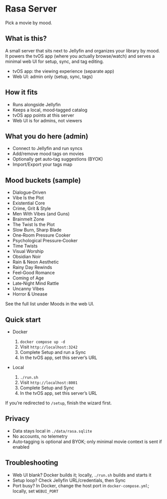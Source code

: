 # Rasa Server

Pick a movie by mood.

## What is this?
A small server that sits next to Jellyfin and organizes your library by mood. It powers the tvOS app (where you actually browse/watch) and serves a minimal web UI for setup, sync, and tag editing.

- tvOS app: the viewing experience (separate app)
- Web UI: admin only (setup, sync, tags)

## How it fits
- Runs alongside Jellyfin
- Keeps a local, mood‑tagged catalog
- tvOS app points at this server
- Web UI is for admins, not viewers

## What you do here (admin)
- Connect to Jellyfin and run syncs
- Add/remove mood tags on movies
- Optionally get auto‑tag suggestions (BYOK)
- Import/Export your tags map

## Mood buckets (sample)
- Dialogue‑Driven
- Vibe Is the Plot
- Existential Core
- Crime, Grit & Style
- Men With Vibes (and Guns)
- Brainmelt Zone
- The Twist Is the Plot
- Slow Burn, Sharp Blade
- One‑Room Pressure Cooker
- Psychological Pressure‑Cooker
- Time Twists
- Visual Worship
- Obsidian Noir
- Rain & Neon Aesthetic
- Rainy Day Rewinds
- Feel‑Good Romance
- Coming of Age
- Late‑Night Mind Rattle
- Uncanny Vibes
- Horror & Unease

See the full list under Moods in the web UI.

## Quick start
- Docker
  1) `docker compose up -d`
  2) Visit `http://localhost:3242`
  3) Complete Setup and run a Sync
  4) In the tvOS app, set this server’s URL

- Local
  1) `./run.sh`
  2) Visit `http://localhost:8001`
  3) Complete Setup and Sync
  4) In the tvOS app, set this server’s URL

If you’re redirected to `/setup`, finish the wizard first.

## Privacy
- Data stays local in `./data/rasa.sqlite`
- No accounts, no telemetry
- Auto‑tagging is optional and BYOK; only minimal movie context is sent if enabled

## Troubleshooting
- Web UI blank? Docker builds it; locally, `./run.sh` builds and starts it
- Setup loop? Check Jellyfin URL/credentials, then Sync
- Port busy? In Docker, change the host port in `docker-compose.yml`; locally, set `WEBUI_PORT`
